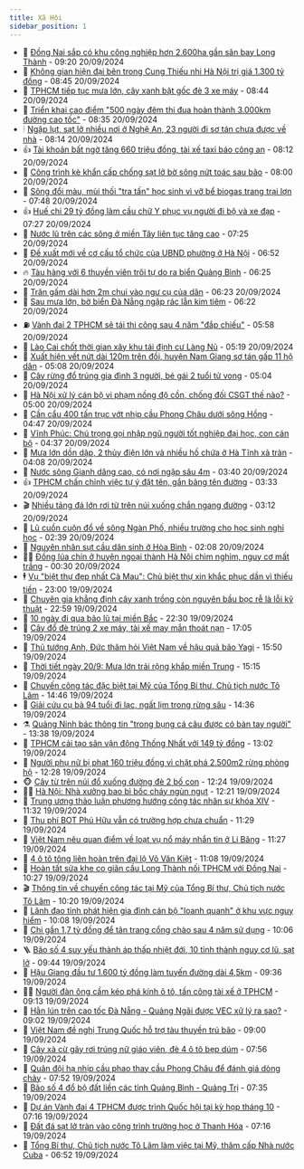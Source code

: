```yaml
---
title: Xã Hội
sidebar_position: 1
---
```


<!-- dantri-xa-hoi:START -->
- 🫣 [Đồng Nai sắp có khu công nghiệp hơn 2.600ha gần sân bay Long Thành](https://dantri.com.vn/xa-hoi/dong-nai-sap-co-khu-cong-nghiep-hon-2600ha-gan-san-bay-long-thanh-20240920160024747.htm) - 09:20 20/09/2024
- 💼 [Không gian hiện đại bên trong Cung Thiếu nhi Hà Nội trị giá 1.300 tỷ đồng](https://dantri.com.vn/xa-hoi/khong-gian-hien-dai-ben-trong-cung-thieu-nhi-ha-noi-tri-gia-1300-ty-dong-20240920150746357.htm) - 08:45 20/09/2024
- 🎊 [TPHCM tiếp tục mưa lớn, cây xanh bật gốc đè 3 xe máy](https://dantri.com.vn/xa-hoi/tphcm-tiep-tuc-mua-lon-cay-xanh-bat-goc-de-3-xe-may-20240920152438791.htm) - 08:44 20/09/2024
- 🙉 [Triển khai cao điểm &quot;500 ngày đêm thi đua hoàn thành 3.000km đường cao tốc&quot;](https://dantri.com.vn/xa-hoi/trien-khai-cao-diem-500-ngay-dem-thi-dua-hoan-thanh-3000km-duong-cao-toc-20240920152628093.htm) - 08:35 20/09/2024
- 🕯 [Ngập lụt, sạt lở nhiều nơi ở Nghệ An, 23 người đi sơ tán chưa được về nhà](https://dantri.com.vn/xa-hoi/ngap-lut-sat-lo-nhieu-noi-o-nghe-an-23-nguoi-di-so-tan-chua-duoc-ve-nha-20240920145441827.htm) - 08:14 20/09/2024
- 👍 [Tài khoản bất ngờ tăng 660 triệu đồng, tài xế taxi báo công an](https://dantri.com.vn/xa-hoi/tai-khoan-bat-ngo-tang-660-trieu-dong-tai-xe-taxi-bao-cong-an-20240920145219658.htm) - 08:12 20/09/2024
- 🤖 [Công trình kè khẩn cấp chống sạt lở bờ sông nứt toác sau bão](https://dantri.com.vn/xa-hoi/cong-trinh-ke-khan-cap-chong-sat-lo-bo-song-nut-toac-sau-bao-20240920132509645.htm) - 08:00 20/09/2024
- 🙉 [Sông đổi màu, mùi thối &quot;tra tấn&quot; học sinh vì vỡ bể biogas trang trại lợn](https://dantri.com.vn/xa-hoi/song-doi-mau-mui-thoi-tra-tan-hoc-sinh-vi-vo-be-biogas-trang-trai-lon-20240920132324661.htm) - 07:48 20/09/2024
- 👍 [Huế chi 29 tỷ đồng làm cầu chữ Y phục vụ người đi bộ và xe đạp](https://dantri.com.vn/xa-hoi/hue-chi-29-ty-dong-lam-cau-chu-y-phuc-vu-nguoi-di-bo-va-xe-dap-20240920135451218.htm) - 07:27 20/09/2024
- 🗽 [Nước lũ trên các sông ở miền Tây liên tục tăng cao](https://dantri.com.vn/xa-hoi/nuoc-lu-tren-cac-song-o-mien-tay-lien-tuc-tang-cao-20240920135509603.htm) - 07:25 20/09/2024
- 🗽 [Đề xuất mới về cơ cấu tổ chức của UBND phường ở Hà Nội](https://dantri.com.vn/xa-hoi/de-xuat-moi-ve-co-cau-to-chuc-cua-ubnd-phuong-o-ha-noi-20240920133913091.htm) - 06:52 20/09/2024
- 🔥 [Tàu hàng với 6 thuyền viên trôi tự do ra biển Quảng Bình](https://dantri.com.vn/xa-hoi/tau-hang-voi-6-thuyen-vien-troi-tu-do-ra-bien-quang-binh-20240920131302766.htm) - 06:25 20/09/2024
- 🦒 [Trăn gấm dài hơn 2m chui vào ngư cụ của dân](https://dantri.com.vn/xa-hoi/tran-gam-dai-hon-2m-chui-vao-ngu-cu-cua-dan-20240920130634812.htm) - 06:23 20/09/2024
- 🧐 [Sau mưa lớn, bờ biển Đà Nẵng ngập rác lẫn kim tiêm](https://dantri.com.vn/xa-hoi/sau-mua-lon-bo-bien-da-nang-ngap-rac-lan-kim-tiem-20240920124215421.htm) - 06:22 20/09/2024
- ⛽️ [Vành đai 2 TPHCM sẽ tái thi công sau 4 năm &quot;đắp chiếu&quot;](https://dantri.com.vn/xa-hoi/vanh-dai-2-tphcm-se-tai-thi-cong-sau-4-nam-dap-chieu-20240920115217334.htm) - 05:58 20/09/2024
- 🚀 [Lào Cai chốt thời gian xây khu tái định cư Làng Nủ](https://dantri.com.vn/xa-hoi/lao-cai-chot-thoi-gian-xay-khu-tai-dinh-cu-lang-nu-20240920120934284.htm) - 05:19 20/09/2024
- 🦒 [Xuất hiện vết nứt dài 120m trên đồi, huyện Nam Giang sơ tán gấp 11 hộ dân](https://dantri.com.vn/xa-hoi/xuat-hien-vet-nut-dai-120m-tren-doi-huyen-nam-giang-so-tan-gap-11-ho-dan-20240920114151783.htm) - 05:08 20/09/2024
- 🦅 [Cây rừng đổ trúng gia đình 3 người, bé gái 2 tuổi tử vong](https://dantri.com.vn/xa-hoi/cay-rung-do-trung-gia-dinh-3-nguoi-be-gai-2-tuoi-tu-vong-20240920114208841.htm) - 05:04 20/09/2024
- 🚀 [Hà Nội xử lý cán bộ vi phạm nồng độ cồn, chống đối CSGT thế nào?](https://dantri.com.vn/xa-hoi/ha-noi-xu-ly-can-bo-vi-pham-nong-do-con-chong-doi-csgt-the-nao-20240920103930778.htm) - 05:00 20/09/2024
- 🦅 [Cần cẩu 400 tấn trục vớt nhịp cầu Phong Châu dưới sông Hồng](https://dantri.com.vn/xa-hoi/can-cau-400-tan-truc-vot-nhip-cau-phong-chau-duoi-song-hong-20240920113938912.htm) - 04:47 20/09/2024
- 🤠 [Vĩnh Phúc: Chú trọng gọi nhập ngũ người tốt nghiệp đại học, con cán bộ](https://dantri.com.vn/xa-hoi/vinh-phuc-chu-trong-goi-nhap-ngu-nguoi-tot-nghiep-dai-hoc-con-can-bo-20240920111812348.htm) - 04:37 20/09/2024
- 💄 [Mưa lớn dồn dập, 2 thủy điện lớn và nhiều hồ chứa ở Hà Tĩnh xả tràn](https://dantri.com.vn/xa-hoi/mua-lon-don-dap-2-thuy-dien-lon-va-nhieu-ho-chua-o-ha-tinh-xa-tran-20240920104449427.htm) - 04:08 20/09/2024
- 🥷 [Nước sông Gianh dâng cao, có nơi ngập sâu 4m](https://dantri.com.vn/xa-hoi/nuoc-song-gianh-dang-cao-co-noi-ngap-sau-4m-20240920092701948.htm) - 03:40 20/09/2024
- 👍 [TPHCM chấn chỉnh việc tự ý đặt tên, gắn bảng tên đường](https://dantri.com.vn/xa-hoi/tphcm-chan-chinh-viec-tu-y-dat-ten-gan-bang-ten-duong-20240919181026379.htm) - 03:33 20/09/2024
- 🎬 [Nhiều tảng đá lớn rơi từ trên núi xuống chắn ngang đường](https://dantri.com.vn/xa-hoi/nhieu-tang-da-lon-roi-tu-tren-nui-xuong-chan-ngang-duong-20240920092707094.htm) - 03:12 20/09/2024
- 🦒 [Lũ cuồn cuộn đổ về sông Ngàn Phố, nhiều trường cho học sinh nghỉ học](https://dantri.com.vn/xa-hoi/lu-cuon-cuon-do-ve-song-ngan-pho-nhieu-truong-cho-hoc-sinh-nghi-hoc-20240920092238282.htm) - 02:39 20/09/2024
- 🌊 [Nguyên nhân sụt cầu dân sinh ở Hòa Bình](https://dantri.com.vn/xa-hoi/nguyen-nhan-sut-cau-dan-sinh-o-hoa-binh-20240920090133650.htm) - 02:08 20/09/2024
- 🧑‍💻 [Đồng lúa chín ở huyện ngoại thành Hà Nội chìm nghỉm, nguy cơ mất trắng](https://dantri.com.vn/xa-hoi/dong-lua-chin-o-huyen-ngoai-thanh-ha-noi-chim-nghim-nguy-co-mat-trang-20240919193250745.htm) - 00:30 20/09/2024
- 🕴 [Vụ &quot;biệt thự đẹp nhất Cà Mau&quot;: Chủ biệt thự xin khắc phục dần vì thiếu tiền](https://dantri.com.vn/xa-hoi/vu-biet-thu-dep-nhat-ca-mau-chu-biet-thu-xin-khac-phuc-dan-vi-thieu-tien-20240919170122166.htm) - 23:00 19/09/2024
- 🤔 [Chuyên gia khẳng định cây xanh trồng còn nguyên bầu bọc rễ là lỗi kỹ thuật](https://dantri.com.vn/xa-hoi/chuyen-gia-khang-dinh-cay-xanh-trong-con-nguyen-bau-boc-re-la-loi-ky-thuat-20240919221137451.htm) - 22:59 19/09/2024
- 💄 [10 ngày đi qua bão lũ tại miền Bắc](https://dantri.com.vn/xa-hoi/10-ngay-di-qua-bao-lu-tai-mien-bac-20240918082745301.htm) - 22:30 19/09/2024
- 🧠 [Cây đổ đè trúng 2 xe máy, tài xế may mắn thoát nạn](https://dantri.com.vn/xa-hoi/cay-do-de-trung-2-xe-may-tai-xe-may-man-thoat-nan-20240919211941344.htm) - 17:05 19/09/2024
- 🦣 [Thủ tướng Anh, Đức thăm hỏi Việt Nam về hậu quả bão Yagi](https://dantri.com.vn/xa-hoi/thu-tuong-anh-duc-tham-hoi-viet-nam-ve-hau-qua-bao-yagi-20240919224945647.htm) - 15:50 19/09/2024
- 💫 [Thời tiết ngày 20/9: Mưa lớn trải rộng khắp miền Trung](https://dantri.com.vn/xa-hoi/thoi-tiet-ngay-209-mua-lon-trai-rong-khap-mien-trung-20240919220058405.htm) - 15:15 19/09/2024
- 🚀 [Chuyến công tác đặc biệt tại Mỹ của Tổng Bí thư, Chủ tịch nước Tô Lâm](https://dantri.com.vn/xa-hoi/chuyen-cong-tac-dac-biet-tai-my-cua-tong-bi-thu-chu-tich-nuoc-to-lam-20240919212533385.htm) - 14:46 19/09/2024
- 🤔 [Giải cứu cụ bà 94 tuổi đi lạc, ngất lịm trong rừng sâu](https://dantri.com.vn/xa-hoi/giai-cuu-cu-ba-94-tuoi-di-lac-ngat-lim-trong-rung-sau-20240919210719154.htm) - 14:36 19/09/2024
- ⚗️ [Quảng Ninh bác thông tin &quot;trong bụng cá câu được có bàn tay người&quot;](https://dantri.com.vn/xa-hoi/quang-ninh-bac-thong-tin-trong-bung-ca-cau-duoc-co-ban-tay-nguoi-20240919202524179.htm) - 13:38 19/09/2024
- 🫶 [TPHCM cải tạo sân vận động Thống Nhất với 149 tỷ đồng](https://dantri.com.vn/xa-hoi/tphcm-cai-tao-san-van-dong-thong-nhat-voi-149-ty-dong-20240919195019643.htm) - 13:02 19/09/2024
- 🌮 [Người phụ nữ bị phạt 160 triệu đồng vì chặt phá 2.500m2 rừng phòng hộ](https://dantri.com.vn/xa-hoi/nguoi-phu-nu-bi-phat-160-trieu-dong-vi-chat-pha-2500m2-rung-phong-ho-20240919172253612.htm) - 12:28 19/09/2024
- 🐵 [Cây từ trên núi đổ xuống đường đè 2 bố con](https://dantri.com.vn/xa-hoi/cay-tu-tren-nui-do-xuong-duong-de-2-bo-con-20240919183204281.htm) - 12:24 19/09/2024
- 🧑‍🏫 [Hà Nội: Nhà xưởng bao bì bốc cháy ngùn ngụt](https://dantri.com.vn/xa-hoi/ha-noi-nha-xuong-bao-bi-boc-chay-ngun-ngut-20240919183843990.htm) - 12:21 19/09/2024
- 💫 [Trung ương thảo luận phương hướng công tác nhân sự khóa XIV](https://dantri.com.vn/xa-hoi/trung-uong-thao-luan-phuong-huong-cong-tac-nhan-su-khoa-xiv-20240919104930064.htm) - 11:32 19/09/2024
- 🦩 [Thu phí BOT Phú Hữu vẫn có trường hợp chưa chuẩn](https://dantri.com.vn/xa-hoi/thu-phi-bot-phu-huu-van-co-truong-hop-chua-chuan-20240919181313185.htm) - 11:29 19/09/2024
- 🦄 [Việt Nam nêu quan điểm về loạt vụ nổ máy nhắn tin ở Li Băng](https://dantri.com.vn/xa-hoi/viet-nam-neu-quan-diem-ve-loat-vu-no-may-nhan-tin-o-li-bang-20240919173856538.htm) - 11:27 19/09/2024
- 💂 [4 ô tô tông liên hoàn trên đại lộ Võ Văn Kiệt](https://dantri.com.vn/xa-hoi/4-o-to-tong-lien-hoan-tren-dai-lo-vo-van-kiet-20240919173754028.htm) - 11:08 19/09/2024
- 💄 [Hoàn tất sửa khe co giãn cầu Long Thành nối TPHCM với Đồng Nai](https://dantri.com.vn/xa-hoi/hoan-tat-sua-khe-co-gian-cau-long-thanh-noi-tphcm-voi-dong-nai-20240919163341815.htm) - 10:27 19/09/2024
- 🎬 [Thông tin về chuyến công tác tại Mỹ của Tổng Bí thư, Chủ tịch nước Tô Lâm](https://dantri.com.vn/xa-hoi/thong-tin-ve-chuyen-cong-tac-tai-my-cua-tong-bi-thu-chu-tich-nuoc-to-lam-20240919161546875.htm) - 10:20 19/09/2024
- 👀 [Lãnh đạo tỉnh phát hiện gia đình cán bộ &quot;loanh quanh&quot; ở khu vực nguy hiểm](https://dantri.com.vn/xa-hoi/lanh-dao-tinh-phat-hien-gia-dinh-can-bo-loanh-quanh-o-khu-vuc-nguy-hiem-20240919151529358.htm) - 10:08 19/09/2024
- 💃 [Chi gần 1,7 tỷ đồng để tân trang cổng chào sau 4 năm sử dụng](https://dantri.com.vn/xa-hoi/chi-gan-17-ty-dong-de-tan-trang-cong-chao-sau-4-nam-su-dung-20240919165057228.htm) - 10:06 19/09/2024
- 🪜 [Bão số 4 suy yếu thành áp thấp nhiệt đới, 10 tỉnh thành nguy cơ lũ, sạt lở](https://dantri.com.vn/xa-hoi/bao-so-4-suy-yeu-thanh-ap-thap-nhiet-doi-10-tinh-thanh-nguy-co-lu-sat-lo-20240919163955267.htm) - 09:44 19/09/2024
- 📝 [Hậu Giang đầu tư 1.600 tỷ đồng làm tuyến đường dài 4,5km](https://dantri.com.vn/xa-hoi/hau-giang-dau-tu-1600-ty-dong-lam-tuyen-duong-dai-45km-20240919162233038.htm) - 09:36 19/09/2024
- 🧑‍💻 [Người đàn ông cầm kéo phá kính ô tô, tấn công tài xế ở TPHCM](https://dantri.com.vn/xa-hoi/nguoi-dan-ong-cam-keo-pha-kinh-o-to-tan-cong-tai-xe-o-tphcm-20240919152037952.htm) - 09:13 19/09/2024
- 👺 [Hằn lún trên cao tốc Đà Nẵng - Quảng Ngãi được VEC xử lý ra sao?](https://dantri.com.vn/xa-hoi/han-lun-tren-cao-toc-da-nang-quang-ngai-duoc-vec-xu-ly-ra-sao-20240919153500007.htm) - 09:02 19/09/2024
- 🌮 [Việt Nam đề nghị Trung Quốc hỗ trợ tàu thuyền trú bão](https://dantri.com.vn/xa-hoi/viet-nam-de-nghi-trung-quoc-ho-tro-tau-thuyen-tru-bao-20240919180643498.htm) - 09:00 19/09/2024
- 🤭 [Cây xà cừ gãy rơi trúng nữ giáo viên, đè 4 ô tô bẹp dúm](https://dantri.com.vn/xa-hoi/cay-xa-cu-gay-roi-trung-nu-giao-vien-de-4-o-to-bep-dum-20240919143830960.htm) - 07:56 19/09/2024
- 💪 [Quân đội hạ nhịp cầu phao thay cầu Phong Châu để đánh giá dòng chảy](https://dantri.com.vn/xa-hoi/quan-doi-ha-nhip-cau-phao-thay-cau-phong-chau-de-danh-gia-dong-chay-20240919143823859.htm) - 07:52 19/09/2024
- 🧰 [Bão số 4 đổ bộ đất liền các tỉnh Quảng Bình - Quảng Trị](https://dantri.com.vn/xa-hoi/bao-so-4-do-bo-dat-lien-cac-tinh-quang-binh-quang-tri-20240919143145517.htm) - 07:35 19/09/2024
- 🤡 [Dự án Vành đai 4 TPHCM được trình Quốc hội tại kỳ họp tháng 10](https://dantri.com.vn/xa-hoi/du-an-vanh-dai-4-tphcm-duoc-trinh-quoc-hoi-tai-ky-hop-thang-10-20240919134818124.htm) - 07:16 19/09/2024
- 🦆 [Đất đá sạt lở tràn vào công trình trường học ở Thanh Hóa](https://dantri.com.vn/xa-hoi/dat-da-sat-lo-tran-vao-cong-trinh-truong-hoc-o-thanh-hoa-20240919132415628.htm) - 07:16 19/09/2024
- 🦍 [Tổng Bí thư, Chủ tịch nước Tô Lâm làm việc tại Mỹ, thăm cấp Nhà nước Cuba](https://dantri.com.vn/xa-hoi/tong-bi-thu-chu-tich-nuoc-to-lam-lam-viec-tai-my-tham-cap-nha-nuoc-cuba-20240919134732185.htm) - 06:52 19/09/2024<!-- dantri-xa-hoi:END -->
